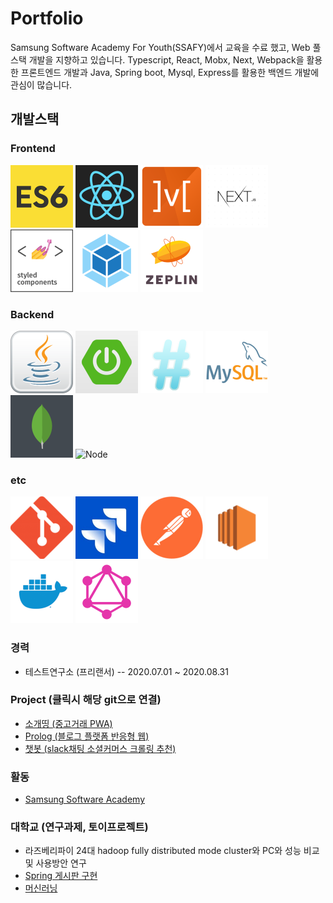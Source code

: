 # Portfolio
Samsung Software Academy For Youth(SSAFY)에서 교육을 수료 했고, Web 풀스택 개발을 지향하고 있습니다.
Typescript, React, Mobx, Next, Webpack을 활용한 프론트엔드 개발과 Java, Spring boot, Mysql, Express를 활용한 백엔드 개발에 관심이 많습니다.

## 개발스택
### Frontend
<!--
![ES6](./src/assets/img/ES6.jpg)
![React](./src/assets/img/react.png)
![Mobx](./src/assets/img/mobx.png)
![Next](./src/assets/img/nextjs.png)
![Styled-component](./src/assets/img/styled-components.png)
![Typescript](./src/assets/img/typeScript.jpg)
![webpack](./src/assets/img/webpack.png) 
-->

<div>
<img src="./src/assets/img/ES6.jpg" width="100px" title="ES6">
<img src="./src/assets/img/react.png" width="100px" title="React">
<img src="./src/assets/img/mobx.png" width="100px" title="Mobx">
<img src="./src/assets/img/nextjs.png" width="100px"  title="Next.js">
<img src="./src/assets/img/styled-components.png" width="100px" title="Styled-componentes">
<img src="./src/assets/img/webpack.png" width="100px" title="Webpack">
<img src="./src/assets/img/zeplin.png" width="100px" title="Zeplin">
</div>

### Backend
<!-- 
![java](./src/assets/img/java.png)
![Springboot](./src/assets/img/springboot.png)
![](./src/assets/img/Expressjs.png)
![](./src/assets/img/mysql.png)
  ![](./src/assets/img/mongodb.png)
-->
<div> 
<img src="./src/assets/img/java.png" width="100px"  title="Java">
<img src="./src/assets/img/springboot.png" width="100px" title="Spring boot">
<img src="./src/assets/img/Expressjs.png" width="100px" title="Express">
<img src="./src/assets/img/mysql.png" width="100px" title="Mysql">
<img src="./src/assets/img/mongodb.png" width="100px" title="MongoDB">
<img src="https://t1.daumcdn.net/cfile/tistory/211B43475865B4201E" width="100px" title="Node">
</div>

### etc
<div> 
<img src="./src/assets/img/git.png" width="100px" title="Git">
<img src="./src/assets/img/jira.jpg" width="100px" title="Jira">
<img src="./src/assets/img/postman.png" width="100px" title="Postman">
<img src="./src/assets/img/amazon-ec2.png" width="100px" title="Ec2">
<img src="./src/assets/img/docker.png" width="100px" title="Docker">
<img src="./src/assets/img/graphql.png" width="100px" title="GraphQL">
</div>
<!-- 
![](./src/assets/img/git.png)
![](./src/assets/img/jira.jpg)
![](./src/assets/img/postman.png)
![](./src/assets/img/amazon-ec2.png)
![](./src/assets/img/docker.png)
![](./src/assets/img/graphql.png)
-->

### 경력
- 테스트연구소 (프리랜서)
-- 2020.07.01 ~ 2020.08.31

### Project (클릭시 해당 git으로 연결)
* [소개띵 (중고거래 PWA)](https://github.com/RyuIL/sogaething-master)
* [Prolog (블로그 플랫폼 반응형 웹)](https://github.com/RyuIL/prolog-master)
* [챗봇 (slack채팅 소셜커머스 크롤링 추천)](https://github.com/RyuIL/saffy2-bootcamp)

### 활동
* [Samsung Software Academy](https://www.ssafy.com/ksp/jsp/swp/swpMain.jsp)

### 대학교 (연구과제, 토이프로젝트)
* 라즈베리파이 24대 hadoop fully distributed mode cluster와 PC와 성능 비교 및 사용방안 연구
* [Spring 게시판 구현](https://github.com/RyuIL/spring_board)
* [머신러닝](https://github.com/RyuIL/machine_learning)


